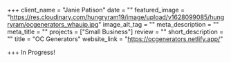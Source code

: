 +++
client_name = "Janie Patison"
date = ""
featured_image = "https://res.cloudinary.com/hungryram19/image/upload/v1628099085/hungryram/ocgenerators_whauip.jpg"
image_alt_tag = ""
meta_description = ""
meta_title = ""
projects = ["Small Business"]
review = ""
short_description = ""
title = "OC Generators"
website_link = "https://ocgenerators.netlify.app/"

+++
In Progress!